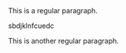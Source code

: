 <link href="/path/to/style.css" rel="stylesheet"></link>
This is a regular paragraph.

<span class="class1">
    <p onclick="heartSuprise()"> sbdjklnfcuedc </p>
 </span> 

This is another regular paragraph.
